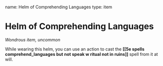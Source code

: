 name: Helm of Comprehending Languages
type: item

# Helm of Comprehending Languages 
_Wondrous item, uncommon_ 

While wearing this helm, you can use an action to cast the **[[5e spells comprehend_languages but not speak w ritual not in ruins]]** spell from it at will. 